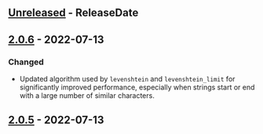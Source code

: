 <!-- next-header -->

## [Unreleased] - ReleaseDate

## [2.0.6] - 2022-07-13

<!-- ### Added -->

### Changed

- Updated algorithm used by `levenshtein` and `levenshtein_limit` for
  significantly improved performance, especially when strings start or end with
  a large number of similar characters.

## [2.0.5] - 2022-07-13

<!-- next-url -->
[Unreleased]: https://github.com/pluots/stringmetrics/compare/v2.0.6...HEAD
[2.0.6]: https://github.com/pluots/stringmetrics/compare/v2.0.5...v2.0.6
[2.0.5]: https://github.com/pluots/stringmetrics/compare/v2.0.4...v2.0.5
